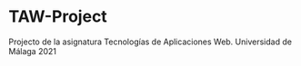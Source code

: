# TAW-Project
Projecto de la asignatura Tecnologías de Aplicaciones Web.
Universidad de Málaga 2021
